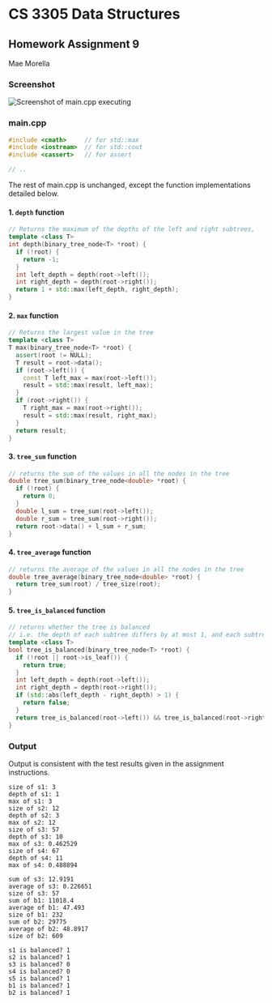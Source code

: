 # CS 3305 Data Structures

## Homework Assignment 9

Mae Morella

### Screenshot

![Screenshot of main.cpp executing](https://i.imgur.com/sn48iET.png)

### **main.cpp**

```cpp
#include <cmath>     // for std::max
#include <iostream>  // for std::cout
#include <cassert>   // for assert

// ..
```
The rest of main.cpp is unchanged, except the function implementations detailed below.

#### 1. `depth` function

```cpp
// Returns the maximum of the depths of the left and right subtrees,
template <class T>
int depth(binary_tree_node<T> *root) {
  if (!root) {
    return -1;
  }
  int left_depth = depth(root->left());
  int right_depth = depth(root->right());
  return 1 + std::max(left_depth, right_depth);
}
```

#### 2. `max` function

```cpp
// Returns the largest value in the tree
template <class T>
T max(binary_tree_node<T> *root) {
  assert(root != NULL);
  T result = root->data();
  if (root->left()) {
    const T left_max = max(root->left());
    result = std::max(result, left_max);
  }
  if (root->right()) {
    T right_max = max(root->right());
    result = std::max(result, right_max);
  }
  return result;
}
```

#### 3. `tree_sum` function

```cpp
// returns the sum of the values in all the nodes in the tree
double tree_sum(binary_tree_node<double> *root) {
  if (!root) {
    return 0;
  }
  double l_sum = tree_sum(root->left());
  double r_sum = tree_sum(root->right());
  return root->data() + l_sum + r_sum;
}
```

#### 4. `tree_average` function

```cpp
// returns the average of the values in all the nodes in the tree
double tree_average(binary_tree_node<double> *root) {
  return tree_sum(root) / tree_size(root);
}
```

#### 5. `tree_is_balanced` function

```cpp
// returns whether the tree is balanced
// i.e. the depth of each subtree differs by at most 1, and each subtree is balanced
template <class T>
bool tree_is_balanced(binary_tree_node<T> *root) {
  if (!root || root->is_leaf()) {
    return true;
  }
  int left_depth = depth(root->left());
  int right_depth = depth(root->right());
  if (std::abs(left_depth - right_depth) > 1) {
    return false;
  }
  return tree_is_balanced(root->left()) && tree_is_balanced(root->right());
}
```

### Output

Output is consistent with the test results given in the assignment instructions.

```text
size of s1: 3
depth of s1: 1
max of s1: 3
size of s2: 12
depth of s2: 3
max of s2: 12
size of s3: 57
depth of s3: 10
max of s3: 0.462529
size of s4: 67
depth of s4: 11
max of s4: 0.488894

sum of s3: 12.9191
average of s3: 0.226651
size of s3: 57
sum of b1: 11018.4
average of b1: 47.493
size of b1: 232
sum of b2: 29775
average of b2: 48.8917
size of b2: 609

s1 is balanced? 1
s2 is balanced? 1
s3 is balanced? 0
s4 is balanced? 0
s5 is balanced? 1
b1 is balanced? 1
b2 is balanced? 1
```
